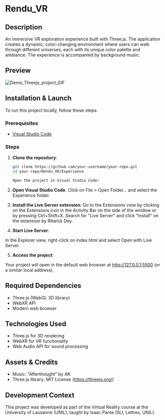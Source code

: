# Rendu_VR

## Description
An immersive VR exploration experience built with Three.js. The application creates a dynamic, color-changing environment where users can walk through different universes, each with its unique color palette and ambiance. The experience is accompanied by background music.

## Preview
![Demo_Threejs_project_GIF](https://github.com/user-attachments/assets/728bb421-11fb-4f4c-8622-18bdd38b47e5)

## Installation & Launch

To run this project locally, follow these steps:

### Prerequisites

- [Visual Studio Code](https://code.visualstudio.com/)

### Steps

1. **Clone the repository**:
   ```sh
   git clone https://github.com/your-username/your-repo.git
   cd your-repo/Rendu_VR/Experience

   Open the project in Visual Studio Code:

2. **Open Visual Studio Code**.
Click on File > Open Folder... and select the Experience folder.

3. **Install the Live Server extension**:
Go to the Extensions view by clicking on the Extensions icon in the Activity Bar on the side of the window or by pressing Ctrl+Shift+X.
Search for "Live Server" and click "Install" on the extension by Ritwick Dey.

4. **Start Live Server**:

In the Explorer view, right-click on index.html and select Open with Live Server.

5. **Access the project**:

Your project will open in the default web browser at http://127.0.0.1:5500 (or a similar local address).

## Required Dependencies
- Three.js (WebGL 3D library)
- WebXR API
- Modern web browser

## Technologies Used
- Three.js for 3D rendering
- WebXR for VR functionality
- Web Audio API for sound processing

## Assets & Credits
- Music: "Afterthought" by AK
- Three.js library: MIT License (https://threejs.org/)

## Development Context
This project was developed as part of the Virtual Reality course at the University of Lausanne (UNIL), taught by Isaac Pante (SLI, Lettres, UNIL).